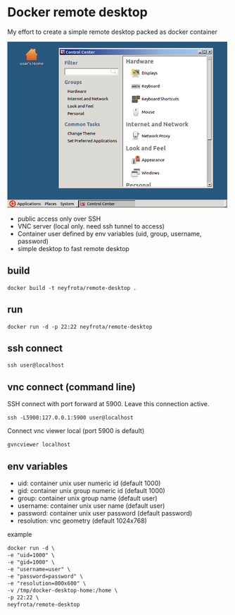 # Docker remote desktop

My effort to create a simple remote desktop packed as docker container

![Screenshot](screenshot.png "Screenshot")

* public access only over SSH
* VNC server (local only. need ssh tunnel to access)
* Container user defined by env variables (uid, group, username, password)
* simple desktop to fast remote desktop

## build
```
docker build -t neyfrota/remote-desktop .
```

## run

```
docker run -d -p 22:22 neyfrota/remote-desktop
```

## ssh connect

```
ssh user@localhost
```

## vnc connect (command line)

SSH connect with port forward at 5900. Leave this connection active.
```
ssh -L5900:127.0.0.1:5900 user@localhost
```
Connect vnc viewer local (port 5900 is default)
```
gvncviewer localhost
```


## env variables

* uid: container unix user numeric id (default 1000)
* gid: container unix group numeric id (default 1000)
* group: container unix group name (default user)
* username: container unix user name (default user)
* password: container unix user password (default password)
* resolution: vnc geometry (default 1024x768)

example

```
docker run -d \
-e "uid=1000" \
-e "gid=1000" \
-e "username=user" \
-e "password=password" \
-e "resolution=800x600" \
-v /tmp/docker-desktop-home:/home \
-p 22:22 \
neyfrota/remote-desktop
```
